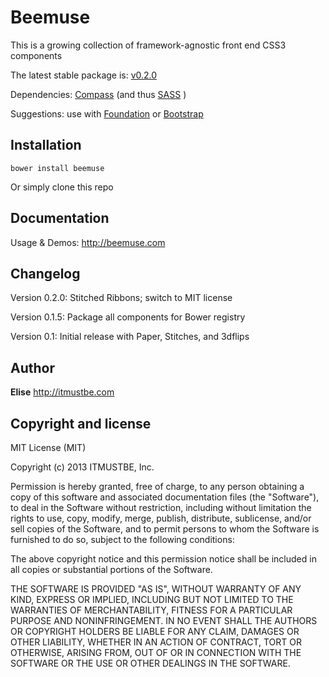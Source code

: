 Beemuse
=================

This is a growing collection of framework-agnostic front end CSS3 components

The latest stable package is: [v0.2.0](https://github.com/itmustbe/package-beemuse)

Dependencies: [Compass](https://github.com/chriseppstein/compass) (and thus [SASS](https://github.com/nex3/sass) )

Suggestions: use with [Foundation](https://github.com/zurb/foundation) or [Bootstrap](http://twitter.github.com/bootstrap)



Installation
------------

```shell
bower install beemuse
```
Or simply clone this repo



Documentation
-------------

Usage & Demos: http://beemuse.com



Changelog
---------

Version 0.2.0: Stitched Ribbons; switch to MIT license

Version 0.1.5: Package all components for Bower registry

Version 0.1: Initial release with Paper, Stitches, and 3dflips



Author
------

**Elise** http://itmustbe.com



Copyright and license
---------------------

MIT License (MIT)

Copyright (c) 2013 ITMUSTBE, Inc.

Permission is hereby granted, free of charge, to any person obtaining a copy
of this software and associated documentation files (the "Software"), to deal
in the Software without restriction, including without limitation the rights
to use, copy, modify, merge, publish, distribute, sublicense, and/or sell
copies of the Software, and to permit persons to whom the Software is
furnished to do so, subject to the following conditions:

The above copyright notice and this permission notice shall be included in
all copies or substantial portions of the Software.

THE SOFTWARE IS PROVIDED "AS IS", WITHOUT WARRANTY OF ANY KIND, EXPRESS OR
IMPLIED, INCLUDING BUT NOT LIMITED TO THE WARRANTIES OF MERCHANTABILITY,
FITNESS FOR A PARTICULAR PURPOSE AND NONINFRINGEMENT. IN NO EVENT SHALL THE
AUTHORS OR COPYRIGHT HOLDERS BE LIABLE FOR ANY CLAIM, DAMAGES OR OTHER
LIABILITY, WHETHER IN AN ACTION OF CONTRACT, TORT OR OTHERWISE, ARISING FROM,
OUT OF OR IN CONNECTION WITH THE SOFTWARE OR THE USE OR OTHER DEALINGS IN
THE SOFTWARE.
